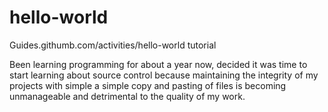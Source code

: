 # hello-world
Guides.githumb.com/activities/hello-world tutorial

Been learning programming for about a year now, decided it was time to start learning about source control because maintaining the integrity of my projects with simple a simple copy and pasting of files is becoming unmanageable and detrimental to the quality of my work.
